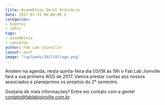 ```yaml
---
title: Assembleia Geral Ordinária
date: 2017-07-31 00:00:00 Z
categories:
- Eventos
- JaFoi
tags:
- assembleia
- conselho
author: Fab Lab Joinville
layout: post
image: "/uploads/2017/07/ago.png"
---
```


Anotem na agenda, nesta quinta-feira dia 03/08 às 19h o Fab Lab Joinville fará a sua primeira AGO de 2017.
Vamos prestar contas aos nossos associados e planejarmos os projetos do 2° semestre.

Gostaria de mais informações? Entre em contato com a gente! <contato@fablabjoinville.com.br>
